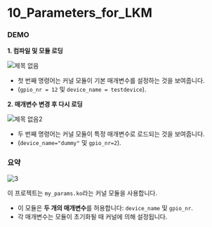 # 10_Parameters_for_LKM


### DEMO

**1. 컴파일 및 모듈 로딩**

![제목 없음](https://github.com/dlgus8648/Linux_device_driver/assets/139437162/6ea9f9af-9d7c-443a-8c68-8625ff994bda)

   - 첫 번째 명령어는 커널 모듈이 기본 매개변수를 설정하는 것을 보여줍니다.
   - (`gpio_nr = 12` 및 `device_name = testdevice`).





**2. 매개변수 변경 후 다시 로딩**

![제목 없음2](https://github.com/dlgus8648/Linux_device_driver/assets/139437162/170e117a-bd97-4476-89b1-a8dda6afa4a2)

   - 두 번째 명령어는 커널 모듈이 특정 매개변수로 로드되는 것을 보여줍니다.
   - (`device_name="dummy"` 및 `gpio_nr=2`).



### 요약
![3](https://github.com/dlgus8648/Linux_device_driver/assets/139437162/0102f8cf-0888-486f-b682-8af0887306d3)

이 프로젝트는 `my_params.ko`라는 커널 모듈을 사용합니다.
- 이 모듈은 **두 개의 매개변수**를 허용합니다: `device_name` 및 `gpio_nr`.
- 각 매개변수는 모듈이 초기화될 때 커널에 의해 설정됩니다.
